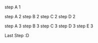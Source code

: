 step A 1

step A 2
step B 2
step C 2
step D 2

step A 3
step B 3
step C 3
step D 3
step E 3

Last Step :D